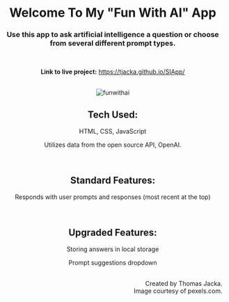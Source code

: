 <div align="center">

# Welcome To My "Fun With AI" App

### Use this app to ask artificial intelligence a question or choose from several different prompt types. 

<br>

**Link to live project:** https://tjacka.github.io/SIApp/

<br>

<img src="https://i.ibb.co/HXV9ckx/funwithai.jpg" alt="funwithai" border="0">

<br>

## Tech Used: 
  
HTML, CSS, JavaScript

Utilizes data from the open source API, OpenAI. 

<br> 

## Standard Features:

Responds with user prompts and responses (most recent at the top) 

<br>

## Upgraded Features:

Storing answers in local storage

Prompt suggestions dropdown

<br>

</div>

<div align="right">
Created by Thomas Jacka. <br>
Image courtesy of pexels.com.
</div>
